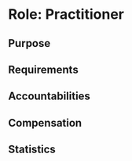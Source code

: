 # Role: Practitioner

## Purpose

## Requirements

## Accountabilities

## Compensation

## Statistics

